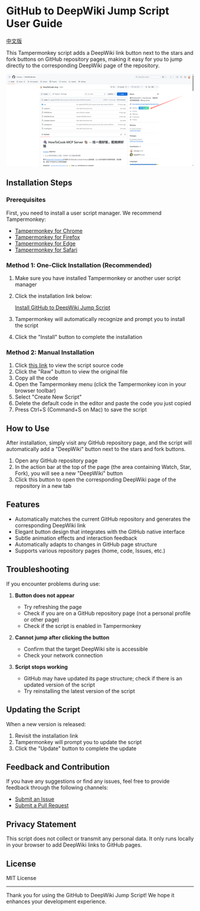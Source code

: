 # GitHub to DeepWiki Jump Script User Guide

[中文版](./README.md)

This Tampermonkey script adds a DeepWiki link button next to the stars and fork buttons on GitHub repository pages, making it easy for you to jump directly to the corresponding DeepWiki page of the repository.

![DeepWiki Button Preview](./preview.png)

## Installation Steps

### Prerequisites

First, you need to install a user script manager. We recommend Tampermonkey:

- [Tampermonkey for Chrome](https://chrome.google.com/webstore/detail/tampermonkey/dhdgffkkebhmkfjojejmpbldmpobfkfo)
- [Tampermonkey for Firefox](https://addons.mozilla.org/en-US/firefox/addon/tampermonkey/)
- [Tampermonkey for Edge](https://microsoftedge.microsoft.com/addons/detail/tampermonkey/iikmkjmpaadaobahmlepeloendndfphd)
- [Tampermonkey for Safari](https://apps.apple.com/app/tampermonkey/id1482490089)

### Method 1: One-Click Installation (Recommended)

1. Make sure you have installed Tampermonkey or another user script manager
2. Click the installation link below:

   [Install GitHub to DeepWiki Jump Script](https://github.com/worryzyy/fast2deepwiki/raw/refs/heads/main/fast2deepwiki.user.js)

3. Tampermonkey will automatically recognize and prompt you to install the script
4. Click the "Install" button to complete the installation

### Method 2: Manual Installation

1. Click [this link](https://github.com/worryzyy/fast2deepwiki/blob/main/fast2deepwiki.user.js) to view the script source code
2. Click the "Raw" button to view the original file
3. Copy all the code
4. Open the Tampermonkey menu (click the Tampermonkey icon in your browser toolbar)
5. Select "Create New Script"
6. Delete the default code in the editor and paste the code you just copied
7. Press Ctrl+S (Command+S on Mac) to save the script

## How to Use

After installation, simply visit any GitHub repository page, and the script will automatically add a "DeepWiki" button next to the stars and fork buttons.

1. Open any GitHub repository page
2. In the action bar at the top of the page (the area containing Watch, Star, Fork), you will see a new "DeepWiki" button
3. Click this button to open the corresponding DeepWiki page of the repository in a new tab

## Features

- Automatically matches the current GitHub repository and generates the corresponding DeepWiki link
- Elegant button design that integrates with the GitHub native interface
- Subtle animation effects and interaction feedback
- Automatically adapts to changes in GitHub page structure
- Supports various repository pages (home, code, Issues, etc.)

## Troubleshooting

If you encounter problems during use:

1. **Button does not appear**

   - Try refreshing the page
   - Check if you are on a GitHub repository page (not a personal profile or other page)
   - Check if the script is enabled in Tampermonkey

2. **Cannot jump after clicking the button**

   - Confirm that the target DeepWiki site is accessible
   - Check your network connection

3. **Script stops working**

   - GitHub may have updated its page structure; check if there is an updated version of the script
   - Try reinstalling the latest version of the script

## Updating the Script

When a new version is released:

1. Revisit the installation link
2. Tampermonkey will prompt you to update the script
3. Click the "Update" button to complete the update

## Feedback and Contribution

If you have any suggestions or find any issues, feel free to provide feedback through the following channels:

- [Submit an Issue](https://github.com/worryzyy/fast2deepwiki/issues)
- [Submit a Pull Request](https://github.com/worryzyy/fast2deepwiki/pulls)

## Privacy Statement

This script does not collect or transmit any personal data. It only runs locally in your browser to add DeepWiki links to GitHub pages.

## License

MIT License

---

Thank you for using the GitHub to DeepWiki Jump Script! We hope it enhances your development experience.
